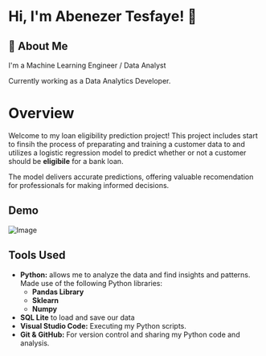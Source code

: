 # Hi, I'm Abenezer Tesfaye! 👋

## 🚀 About Me
I'm a Machine Learning Engineer / Data Analyst

Currently working as a Data Analytics Developer.

# Overview

Welcome to my loan eligibility prediction project! This project includes start to finsih the process of preparating and training a customer data to and utilizes a logistic regression model to predict whether or not a customer should be **eligibile** for a bank loan. 

The model delivers accurate predictions, offering valuable recomendation for professionals for making informed decisions.


## Demo

![Image](https://github.com/user-attachments/assets/d75bd7b2-21cf-4dd9-b665-4aeec5b6eb1e)


## Tools Used

- **Python:** allows me to analyze the data and find insights and patterns. Made use of the following Python libraries:
    - **Pandas Library** 
    - **Sklearn** 
    - **Numpy**  
- **SQL Lite** to load and save our data   
- **Visual Studio Code:** Executing my Python scripts.
- **Git & GitHub:** For version control and sharing my Python code and analysis.


